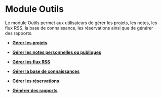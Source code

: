 Module Outils
=============

Le module Outils permet aux utilisateurs de gérer les projets, les notes, les flux RSS, la base de connaissance, les réservations ainsi que de générer des rapports.

-   **[Gérer les projets](index.php?fr/06_Module_Outils/02_Projets/01_Projets.md)**

-   **[Gérer les notes personnelles ou publiques](index.php?fr/06_Module_Outils/03_Notes.md)**
    
-   **[Gérer les flux RSS](index.php?fr/06_Module_Outils/04_Flux_RSS.md)**
     
-   **[Gérer la base de connaissances](index.php?fr/06_Module_Outils/05_Base_de_connaissances.md)**

-   **[Gérer les réservations](index.php?fr/06_Module_Outils/06_Réservations.md)**

-   **[Générer des rapports](index.php?fr/06_Module_Outils/07_Rapports.md)**
